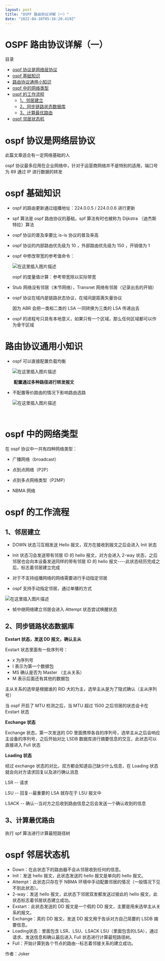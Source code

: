 ```yaml
---
layout: post
title: "OSPF 路由协议详解（一）"
date: "2022-04-10T05:16:20.419Z"
---
```

OSPF 路由协议详解（一）
==============

目录

*   [ospf 协议是网络层协议](#ospf-协议是网络层协议)
*   [ospf 基础知识](#ospf-基础知识)
*   [路由协议通用小知识](#路由协议通用小知识)
*   [ospf 中的网络类型](#ospf-中的网络类型)
*   [ospf 的工作流程](#ospf--的工作流程)
    *   [1、邻居建立](#1邻居建立)
    *   [2、同步链路状态数据库](#2同步链路状态数据库)
    *   [3、计算最优路由](#3计算最优路由)
*   [ospf 邻居状态机](#ospf--邻居状态机)

ospf 协议是网络层协议
=============

此篇文章适合有一定网络基础的人

ospf 协议最多应用在企业网络中，针对于运营商网络并不是特别的适用，端口号为 89 通过 IP 进行数据的转发

ospf 基础知识
=========

*   ospf 的路由更新通过组播地址：224.0.0.5 / 224.0.0.6 进行更新
    
*   spf 算法是 ospf 路由协议的基础，spf 算法有时也被称为 Dijkstra （迪杰斯特拉）算法
    
*   ospf 协议的普及率要比 is-is 协议的普及率高
    
*   ospf 协议的内部路由优先级为 10 ，外部路由优先级为 150 ，开销值为 1
    
*   ospf 中修改带宽的参考值命令：
    
    ![在这里插入图片描述](https://img-blog.csdnimg.cn/20201001142525509.png#pic_center)
    
    ospf 的度量值计算：参考带宽除以实际带宽
    
*   Stub 网络没有邻居（末节网络），Transnet 网络有邻居（记录出去的开销）
    
*   ospf 协议在域内是链路状态协议，在域间是距离矢量协议
    
    因为 ABR 会把一类和二类的 LSA 一同转换为三类的 LSA 传递出去
    
*   ospf 的进程号只具有本地意义，如果只有一个区域，那么任何区域都可以作为骨干区域
    

路由协议通用小知识
=========

*   ospf 可以直接配置负载均衡
    
    ![在这里插入图片描述](https://img-blog.csdnimg.cn/20201001142658348.png#pic_center)
    
    ​ **配置通过多种路径进行转发报文**
    
*   不配置等价路由的情况下影响路由选路
    
    ![在这里插入图片描述](https://img-blog.csdnimg.cn/2020100114282628.png#pic_center)
    
    ​
    

ospf 中的网络类型
===========

在 ospf 协议中一共有四种网络类型：

*   广播网络（broadcast）
    
*   点到点网络（P2P）
    
*   点到多点网络类型（P2MP）
    
*   NBMA 网络
    

ospf 的工作流程
==========

1、邻居建立
------

*   DOWN 状态习互相发送 Hello 报文，双方在接收到报文之后会进入 Init 状态
    
*   Init 状态习会发送带有邻居 ID 的 hello 报文，对方会进入 2-way 状态，之后邻居也会向本设备发送同样的带有邻居 ID 的 hello 报文----此状态经历完成之后，标志着邻居建立完成
    
*   对于不支持组播网络的网络需要进行手动指定邻居
    
*   ospf 支持手动指定邻居，通过单播的方式
    

![在这里插入图片描述](https://img-blog.csdnimg.cn/2020100114294050.png#pic_center)

*   帧中继网络建立邻居会进入 Attempt 状态尝试唤醒状态

2、同步链路状态数据库
-----------

**Exstart 状态，发送 DD 报文，确认主从**

Exstart 状态里面有一些序列号：

*   x 为序列号
*   I 表示为第一个数据包
*   MS 确认是否为 Master （主从关系）
*   M 表示后面还有其他的数据包

主从关系的选举是根据谁的 RID 大的为主，选举主从是为了隐式确认（主从序列号）

当 ospf 开启了 MTU 检测之后，当 MTU 超过 1500 之后邻居的状态会卡在 Exstart 状态

**Exchange 状态**

Exchange 状态，第一次发送的 DD 里面携带各自的序列号，选举主从之后会响应主设备的序列号，之后开始对比 LSDB 数据库进行摘要信息的交互，此状态可以直接进入 Full 状态

**Loading 状态**

经过 exchange 状态的对比，双方都会知道自己缺少什么信息，在 Loading 状态就会向对方请求回复以及进行确认消息

LSR -- 请求

LSU -- 回复--最重要的 LSA 就存在于 LSU 报文中

LSACK -- 确认--当对方之后收到路由信息之后会发送一个确认收到的信息

3、计算最优路由
--------

执行 spf 算法进行计算最短路径树

ospf 邻居状态机
==========

*   Down：在此状态下的路由器不会从邻居收到任何的信息。
*   Init：发送 hello 报文，此状态发送的 hello 报文是单向的 hello 报文。
*   Attempt：此状态只存在于 NBMA 环境中手动配置邻居的情况（一般情况下见不到此状态）。
*   2-way：发送 hello 报文，此状态下邻居双发都发送过彼此的 hello 报文，此状态标志着邻居状态建立成功。
*   Exstart：此状态发送的 DD 报文是一个假的 DD 报文，主要是用来选举主从关系的报文。
*   Exchange：真的 DD 报文，发送 DD 报文用于告诉对方自己简要的 LSDB 摘要信息。
*   Loading状态：里面包含 LSR、LSU、LSACK LSU（里面包含的LSA），通过请求、发送信息和确认最后进入 Full 状态进行计算最短路径树。
*   Full：开始计算到各个节点的路由--标志着邻接关系的建立成功。

作者：Joker